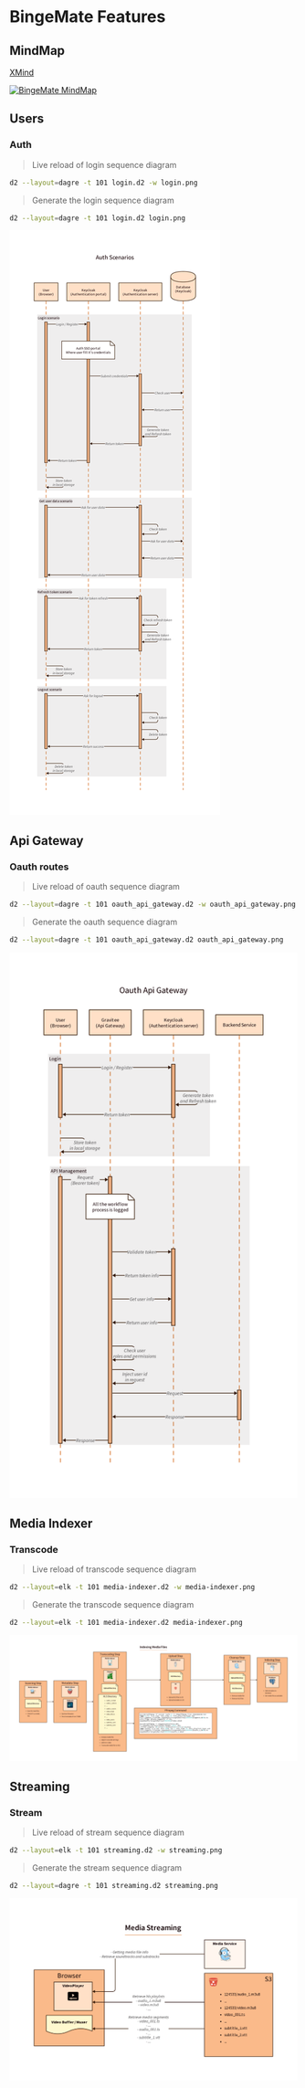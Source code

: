 # BingeMate Features

## MindMap

[XMind](https://xmind.works/share/vHmaBaXi)

[![BingeMate MindMap](BingeMate%20-%20Fonctionnalités.png)](https://xmind.works/share/vHmaBaXi)

## Users

### Auth

> Live reload of login sequence diagram
```bash
d2 --layout=dagre -t 101 login.d2 -w login.png
```
> Generate the login sequence diagram
```bash
d2 --layout=dagre -t 101 login.d2 login.png
```

![User Login](login.png)

## Api Gateway

### Oauth routes

> Live reload of oauth sequence diagram
```bash
d2 --layout=dagre -t 101 oauth_api_gateway.d2 -w oauth_api_gateway.png
```
> Generate the oauth sequence diagram
```bash
d2 --layout=dagre -t 101 oauth_api_gateway.d2 oauth_api_gateway.png
```

![Oauth Api Gateway](oauth_api_gateway.png)

## Media Indexer

### Transcode

> Live reload of transcode sequence diagram
```bash
d2 --layout=elk -t 101 media-indexer.d2 -w media-indexer.png
```
> Generate the transcode sequence diagram
```bash
d2 --layout=elk -t 101 media-indexer.d2 media-indexer.png
```

![Media Indexer](media-indexer.png)

## Streaming

### Stream

> Live reload of stream sequence diagram
```bash
d2 --layout=elk -t 101 streaming.d2 -w streaming.png
```
> Generate the stream sequence diagram
```bash
d2 --layout=dagre -t 101 streaming.d2 streaming.png
```

![Streaming](streaming.png)